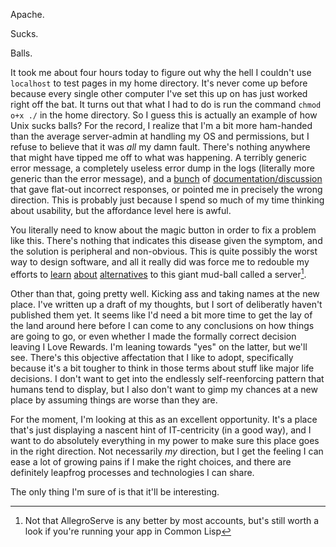 Apache.

Sucks.

Balls.

It took me about four hours today to figure out why the hell I couldn't use `localhost` to test pages in my home directory. It's never come up before because every single other computer I've set this up on has just worked right off the bat. It turns out that what I had to do is run the command `chmod o+x ./` in the home directory. So I guess this is actually an example of how Unix sucks balls? For the record, I realize that I'm a bit more ham-handed than the average server-admin at handling my OS and permissions, but I refuse to believe that it was *all* my damn fault. There's nothing anywhere that might have tipped me off to what was happening. A terribly generic error message, a completely useless error dump in the logs (literally more generic than the error message), and a [bunch](http://httpd.apache.org/docs/1.3/misc/FAQ.html#malfiles) of [documentation/discussion](http://www.spiration.co.uk/post/1195/You%20don't%20have%20permission%20to%20access%20root%20on%20this%20serv) that gave flat-out incorrect responses, or pointed me in precisely the wrong direction. This is probably just because I spend so much of my time thinking about usability, but the affordance level here is awful.

You literally need to know about the magic button in order to fix a problem like this. There's nothing that indicates this disease given the symptom, and the solution is peripheral and non-obvious. This is quite possibly the worst way to design software, and all it really did was force me to redouble my efforts to [learn](http://www.google.ca/search?aq=f&sourceid=chrome&ie=UTF-8&q=yaws) [about](http://docs.plt-scheme.org/web-server/index.html) [alternatives](http://opensource.franz.com/aserve/) to this giant mud-ball called a server[^not-that].

[^not-that]: Not that AllegroServe is any better by most accounts, but's still worth a look if you're running your app in Common Lisp

Other than that, going pretty well. Kicking ass and taking names at the new place. I've written up a draft of my thoughts, but I sort of deliberatly haven't published them yet. It seems like I'd need a bit more time to get the lay of the land around here before I can come to any conclusions on how things are going to go, or even whether I made the formally correct decision leaving I Love Rewards. I'm leaning towards "yes" on the latter, but we'll see. There's this objective affectation that I like to adopt, specifically because it's a bit tougher to think in those terms about stuff like major life decisions. I don't want to get into the endlessly self-reenforcing pattern that humans tend to display, but I also don't want to gimp my chances at a new place by assuming things are worse than they are.

For the moment, I'm looking at this as an excellent opportunity. It's a place that's just displaying a nascent hint of IT-centricity (in a good way), and I want to do absolutely everything in my power to make sure this place goes in the right direction. Not necessarily *my* direction, but I get the feeling I can ease a lot of growing pains if I make the right choices, and there are definitely leapfrog processes and technologies I can share.

The only thing I'm sure of is that it'll be interesting.
